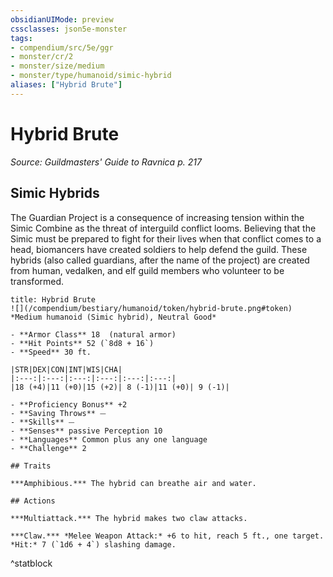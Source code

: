 ```yaml
---
obsidianUIMode: preview
cssclasses: json5e-monster
tags:
- compendium/src/5e/ggr
- monster/cr/2
- monster/size/medium
- monster/type/humanoid/simic-hybrid
aliases: ["Hybrid Brute"]
---
```

# Hybrid Brute
*Source: Guildmasters' Guide to Ravnica p. 217*  

## Simic Hybrids

The Guardian Project is a consequence of increasing tension within the Simic Combine as the threat of interguild conflict looms. Believing that the Simic must be prepared to fight for their lives when that conflict comes to a head, biomancers have created soldiers to help defend the guild. These hybrids (also called guardians, after the name of the project) are created from human, vedalken, and elf guild members who volunteer to be transformed.

```ad-statblock
title: Hybrid Brute
![](/compendium/bestiary/humanoid/token/hybrid-brute.png#token)
*Medium humanoid (Simic hybrid), Neutral Good*

- **Armor Class** 18  (natural armor)
- **Hit Points** 52 (`8d8 + 16`)
- **Speed** 30 ft.

|STR|DEX|CON|INT|WIS|CHA|
|:---:|:---:|:---:|:---:|:---:|:---:|
|18 (+4)|11 (+0)|15 (+2)| 8 (-1)|11 (+0)| 9 (-1)|

- **Proficiency Bonus** +2
- **Saving Throws** ⏤
- **Skills** ⏤
- **Senses** passive Perception 10
- **Languages** Common plus any one language
- **Challenge** 2

## Traits

***Amphibious.*** The hybrid can breathe air and water.

## Actions

***Multiattack.*** The hybrid makes two claw attacks.

***Claw.*** *Melee Weapon Attack:* +6 to hit, reach 5 ft., one target. *Hit:* 7 (`1d6 + 4`) slashing damage.
```
^statblock